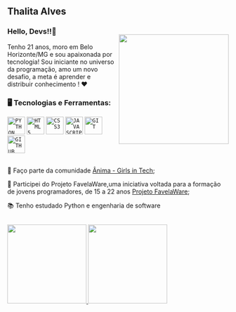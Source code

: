 ## Thalita Alves
### Hello, Devs!!👋
<img align="right" width="250px" style="margin-top:-20px" src="https://user-images.githubusercontent.com/73598764/185957979-bf0dd72a-4343-4e3e-afda-2056ff1bd7ff.png">

Tenho 21 anos, moro em Belo Horizonte/MG e sou apaixonada por tecnologia! Sou iniciante no universo da programação, amo um novo desafio, a meta é aprender e distribuir conhecimento !  ❤

### 🖥️ Tecnologias e Ferramentas: 
<code><img width="40px" src="https://cdn.jsdelivr.net/gh/devicons/devicon/icons/python/python-original.svg" title = "PYTHON"/></code>
<code><img width="40px" src="https://cdn.jsdelivr.net/gh/devicons/devicon/icons/html5/html5-original-wordmark.svg" title = "HTML5"/></code>
<code><img width="40px" src="https://cdn.jsdelivr.net/gh/devicons/devicon/icons/css3/css3-original-wordmark.svg" title = "CSS3"/></code>
<code><img width="40px" src="https://cdn.jsdelivr.net/gh/devicons/devicon/icons/javascript/javascript-original.svg" title = "JAVASCRIPT"/></code>
<code><img width="40px" src="https://cdn.jsdelivr.net/gh/devicons/devicon/icons/git/git-original.svg" title = "GIT"/></code>
<code><img width="40px" src="https://cdn.jsdelivr.net/gh/devicons/devicon/icons/github/github-original.svg" title = "GITHUB"/></code>
</br>
</br>
<div display="inline-block">
 <p align="left">🤿 Faço parte da comunidade <a href="https://www.instagram.com/girls.intech/">Ânima - Girls in Tech</a>;</p>
  <p align="left">👯  Participei do Projeto FavelaWare,uma iniciativa voltada para a formação de jovens programadores, de 15 a 22 anos <a href="https://favelaware.animahub.com.br/sobre">Projeto FavelaWare</a>;</p>
 <p align="left">📚 Tenho estudado Python e engenharia de software</p>
 
</div>

##
<div>
<a href="https://github.com/ThalitaAlves783/">
<img height="180em" src="https://github-readme-stats.vercel.app/api/top-langs/?username=ThalitaAlves783&layout=compact&langs_count=7&theme=dracula"/>
<img height="180em" src="https://github-readme-stats.vercel.app/api?username=ThalitaAlves783&show_icons=true&theme=dracula&include_all_commits=true&count_private=true"/>
</div>


          



          

